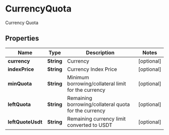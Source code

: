 
# CurrencyQuota

Currency Quota

## Properties

Name | Type | Description | Notes
------------ | ------------- | ------------- | -------------
**currency** | **String** | Currency |  [optional]
**indexPrice** | **String** | Currency Index Price |  [optional]
**minQuota** | **String** | Minimum borrowing/collateral limit for the currency |  [optional]
**leftQuota** | **String** | Remaining borrowing/collateral quota for the currency |  [optional]
**leftQuoteUsdt** | **String** | Remaining currency limit converted to USDT |  [optional]

